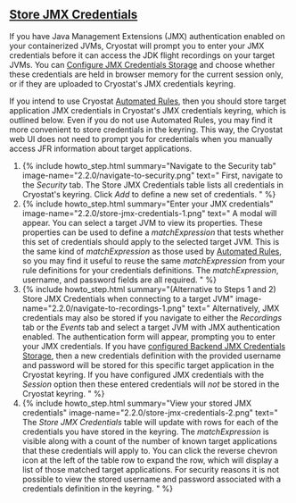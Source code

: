 ## [Store JMX Credentials](#store-jmx-credentials)
If you have Java Management Extensions (JMX) authentication enabled on your containerized JVMs, Cryostat will prompt you to enter your JMX credentials before it can access the JDK flight recordings on your target JVMs. You can <a href="#configure-jmx-credentials-storage">Configure JMX Credentials Storage</a> and choose whether these credentials are held in browser memory for the current session only, or if they are uploaded to Cryostat's JMX credentials keyring.

If you intend to use Cryostat <a href="#create-an-automated-rule">Automated Rules</a>, then you should store target application JMX credentials in Cryostat's JMX credentials keyring, which is outlined below. Even if you do not use Automated Rules, you may find it more convenient to store credentials in the keyring. This way, the Cryostat web UI does not need to prompt you for credentials when you manually access JFR information about target applications.

<ol>
  <li>
    {% include howto_step.html
      summary="Navigate to the Security tab"
      image-name="2.2.0/navigate-to-security.png"
      text="
        First, navigate to the <i>Security</i> tab. The Store JMX Credentials table lists all credentials in Cryostat's keyring. Click <i>Add</i> to define a new set of credentials.
      "
    %}
  </li>
  <li>
    {% include howto_step.html
      summary="Enter your JMX credentials"
      image-name="2.2.0/store-jmx-credentials-1.png"
      text="
          A modal will appear. You can select a target JVM to view its properties.
          These properties can be used to define a <i>matchExpression</i> that tests whether this set of credentials should apply to the selected target JVM.
          This is the same kind of <i>matchExpression</i> as those used by <a href='#create-an-automated-rule'>Automated Rules</a>, so you may find it useful to reuse the same
          <i>matchExpression</i> from your rule definitions for your credentials definitions.
          The <i>matchExpression</i>, username, and password fields are all required.
      "
    %}
  </li>
    <li>
    {% include howto_step.html
      summary="(Alternative to Steps 1 and 2) Store JMX Credentials when connecting to a target JVM"
      image-name="2.2.0/navigate-to-recordings-1.png"
      text="
        Alternatively, JMX credentials may also be stored if you navigate to either the <i>Recordings</i> tab or the <i>Events</i> tab and select a target JVM with JMX authentication enabled. The authentication form will appear, prompting you to enter your JMX credentials. If you have <a href='#configure-jmx-credentials-storage'>configured Backend JMX Credentials Storage</a>, then a new credentials definition with the provided username and password will be stored for this specific target application in the Cryostat keyring. If you have configured JMX credentials with the <i>Session</i> option then these entered credentials will <i>not</i> be stored in the Cryostat keyring.
      "
    %}
  </li>
  <li>
    {% include howto_step.html
      summary="View your stored JMX credentials"
      image-name="2.2.0/store-jmx-credentials-2.png"
      text="
        The <i>Store JMX Credentials</i> table will update with rows for each of the credentials you have stored in the keyring. The <i>matchExpression</i> is visible along with a count of the number of known target applications that these credentials will apply to. You can click the reverse chevron icon at the left of the table row to expand the row, which will display a list of those matched target applications. For security reasons it is not possible to view the stored username and password associated with a credentials definition in the keyring.
      "
    %}
  </li>
</ol>
